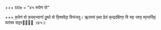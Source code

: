+++
title = "४५ रूपेण वो"

+++
रू॒पेण॑ वो रू॒पम॒भ्यागां॑ तु॒थो वो वि॒श्ववे॑दा॒ विभ॑जतु। ऋ॒तस्य॑ प॒था प्रेत॑ च॒न्द्रद॑क्षिणा॒ वि स्वः॒ पश्य॒ व्य᳕न्तरि॑क्षं॒ यत॑स्व सद॒स्यैः᳖ ॥४५॥